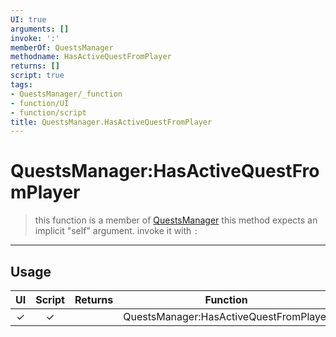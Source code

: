 ```yaml
---
UI: true
arguments: []
invoke: ':'
memberOf: QuestsManager
methodname: HasActiveQuestFromPlayer
returns: []
script: true
tags:
- QuestsManager/_function
- function/UI
- function/script
title: QuestsManager.HasActiveQuestFromPlayer
---
```

# QuestsManager:HasActiveQuestFromPlayer
> this function is a member of [QuestsManager](civ-6/lua/QuestsManager.md)
> this method expects an implicit "self" argument. invoke it with `:`
-----
## Usage
|  UI | Script | Returns | Function | Arguments |
|:---:|:------:|-------:|:--------:|:---------|
|✓|✓||QuestsManager:HasActiveQuestFromPlayer||

